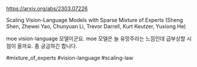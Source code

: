 https://arxiv.org/abs/2303.07226

Scaling Vision-Language Models with Sparse Mixture of Experts (Sheng Shen, Zhewei Yao, Chunyuan Li, Trevor Darrell, Kurt Keutzer, Yuxiong He)

moe vision-language 모델이군요. moe 모델은 늘 유망주라는 느낌인데 급부상할 시점이 올까요. 좀 궁금하긴 합니다.

#mixture_of_experts #vision-language #scaling-law 